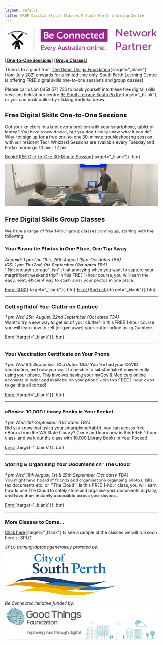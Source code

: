 ```yaml
---
layout: default
title: FREE Digital Skills Classes @ South Perth Learning Centre
---
```

<img class="img-responsive" src="../img/be_connected_network_partner_logo_1200x200_splc.png">  

[[**One-to-One Sessions**](#one2one)] [[**Group Classes**](#group)]

Thanks to a grant from [The Good Things Foundation](https://www.goodthingsfoundation.org.au/what-we-do){:target="_blank"}, from July 2021 onwards for a limited time only, South Perth Learning Centre is offering FREE digital skills one-to-one sessions and group classes!

Please call us on 0459 571 736 to book yourself into these free digital skills sessions held at our centre [96 South Terrace South Perth](https://g.page/splcinc?share){:target="_blank"}, or you can book online by clicking the links below.

## <a name="one2one"></a> Free Digital Skills One-to-One Sessions
Got your knickers in a knot over a problem with your smartphone, tablet or laptop? You have a new device, but you don't really know what it can do? Why not sign up for a free one-to-one 30-minute troubleshooting session with our resident Tech Whizzes! Sessions are available every Tuesday and Friday mornings 10 am - 12 pm.


[Book FREE One-to-One 30-Minute Session](https://calendly.com/splc-beconnected/digital-skills?month=2021-08){:target="_blank"}{:.btn}

<img class="img-responsive" src="../img/gumtree.jpg">

## <a name="group"></a>Free Digital Skills Group Classes

We have a range of free 1-hour group classes coming up, starting with the following:

### Your Favourite Photos in One Place, One Tap Away
*Android: 1 pm Thu 19th, 26th August (Sep-Oct dates TBA)*  
*iOS: 1 pm Thu 2nd, 9th September (Oct dates TBA)*  
''Not enough storage'', isn''t that annoying when you want to capture your magnificent weekend trip? In this FREE 1-hour course, you will learn the easy, neat, efficient way to stash away your photos in one place.

[Enrol (iOS)](https://classmanager.com.au/cbin/admin.php?Action=courses&single_course_id=1411&organisation_name=splc&from=org_home){:target="_blank"}{:.btn} [Enrol (Android)](https://classmanager.com.au/cbin/admin.php?Action=courses&single_course_id=1406&organisation_name=splc&from=org_home){:target="_blank"}{:.btn}

---

### Getting Rid of Your Clutter on Gumtree
*1 pm Wed 25th August, 22nd September (Oct dates TBA)*  
Want to try a new way to get rid of your clutter? In this FREE 1-hour course you will learn how to sell (or give away) your clutter online using Gumtree.

[Enrol](https://classmanager.com.au/cbin/admin.php?Action=courses&single_course_id=1407&organisation_name=splc&from=org_home){:target="_blank"}{:.btn}

---

### Your Vaccination Certificate on Your Phone
*1 pm Wed 8th September (Oct dates TBA)*
You''ve had your COVID vaccination, and now you want to be able to substantiate it conveniently using your phone. This involves having your myGov & Medicare online accounts in order and available on your phone. Join this FREE 1-hour class to get this all sorted!

[Enrol](https://classmanager.com.au/cbin/admin.php?Action=courses&single_course_id=1433&organisation_name=splc&from=org_home){:target="_blank"}{:.btn}

---

### eBooks: 10,000 Library Books in Your Pocket
*1 pm Wed 15th September (Oct dates TBA)*  
Did you know that using your smartphone/tablet, you can access free eBooks from the WA State Library? Come and learn how in this FREE 1-hour class, and walk out the class with 10,000 Library Books in Your Pocket!

[Enrol](https://classmanager.com.au/cbin/admin.php?Action=courses&single_course_id=1408&organisation_name=splc&from=org_home){:target="_blank"}{:.btn}

---

### Storing & Organising Your Documens on 'The Cloud'
*1 pm Wed 18th August, 1st & 29th September (Oct dates TBA)*  
You might have heard of friends and organisations organsing photos, bills, tax documents etc. on ''The Cloud''. In this FREE 1-hour class, you will learn how to use The Cloud to safely store and organise your documents digitally, and have them instantly accessible across your devices.

[Enrol](https://classmanager.com.au/cbin/admin.php?Action=courses&single_course_id=1409&organisation_name=splc&from=org_home){:target="_blank"}{:.btn}

---

### More Classes to Come...
[Click here](https://splc.org.au/about/blog/8-blog/20-splc-beconnected-course-survey-results){:target="_blank"} to see a sample of the classes we will run soon here at SPLC!

*SPLC training laptops generously provided by:*  
  
<img class="img-responsive" src="../img/logo_cosp.png">

*Be Connected initiative funded by:*  
<img class="img-responsive" src="../img/goodthingsfoundationlogocrop.png">
